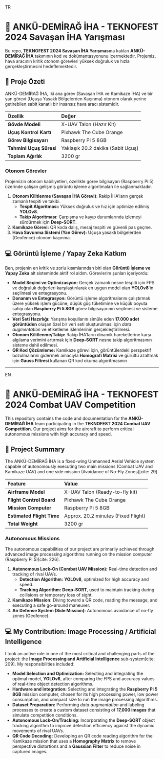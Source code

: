 TR
# 🚀 ANKÜ-DEMİRAĞ İHA - TEKNOFEST 2024 Savaşan İHA Yarışması

Bu repo, **TEKNOFEST 2024 Savaşan İHA Yarışması**na katılan **ANKÜ-DEMİRAĞ İHA** takımının kod ve dokümantasyonunu içermektedir. Projemiz, hava aracının kritik otonom görevleri yüksek doğruluk ve hızla gerçekleştirmesini hedeflemektedir.

## 🌟 Proje Özeti

ANKÜ-DEMİRAĞ İHA, iki ana görev (Savaşan İHA ve Kamikaze İHA) ve bir yan görevi (Uçuşa Yasaklı Bölgelerden Kaçınma) otonom olarak yerine getirebilen sabit kanatlı bir insansız hava aracı sistemidir.

| Özellik | Değer |
| :--- | :--- |
| **Gövde Modeli** | X-UAV Talon (Hazır Kit) |
| **Uçuş Kontrol Kartı** | Pixhawk The Cube Orange |
| **Görev Bilgisayarı** | Raspberry Pi 5 8GB |
| **Tahmini Uçuş Süresi** | Yaklaşık 20.2 dakika (Sabit Uçuş) |
| **Toplam Ağırlık** | 3200 gr |

### Otonom Görevler

Projemizin otonom kabiliyetleri, özellikle görev bilgisayarı (Raspberry Pi 5) üzerinde çalışan gelişmiş görüntü işleme algoritmaları ile sağlanmaktadır.

1.  **Otonom Kilitlenme (Savaşan İHA Görevi):** Rakip İHA'ların gerçek zamanlı tespiti ve takibi.
    * **Tespit Algoritması:** Yüksek doğruluk ve hız için optimize edilmiş **YOLOv8**.
    * **Takip Algoritması:** Çarpışma ve kayıp durumlarında izlemeyi sürdürmek için **Deep-SORT**.
2.  **Kamikaze Görevi:** QR koda dalış, mesaj tespiti ve güvenli pas geçme.
3.  **Hava Savunma Sistemi (Yan Görev):** Uçuşa yasaklı bölgelerden (Geofence) otonom kaçınma.

## 💻 Görüntü İşleme / Yapay Zeka Katkım

Ben, projenin en kritik ve zorlu kısımlarından biri olan **Görüntü İşleme ve Yapay Zeka** alt sisteminde aktif rol aldım. Görevlerim şunları içeriyordu:

* **Model Seçimi ve Optimizasyon:** Gerçek zamanlı nesne tespiti için FPS ve doğruluk değerleri karşılaştırılarak en uygun model olan **YOLOv8**'in seçilmesi ve entegrasyonu.
* **Donanım ve Entegrasyon:** Görüntü işleme algoritmalarını çalıştırmak üzere yüksek işlem gücüne, düşük güç tüketimine ve küçük boyuta sahip olan **Raspberry Pi 5 8GB** görev bilgisayarının seçilmesi ve sisteme entegrasyonu.
* **Veri Seti Hazırlığı:** Yarışma koşullarını simüle eden **17.000 adet görüntüden** oluşan özel bir veri seti oluşturulması için *data augmentation* ve etiketleme işlemlerinin gerçekleştirilmesi.
* **Otonom Kilitlenme/Takip:** Rakip İHA'ların dinamik hareketlerine karşı algılama verimini artırmak için **Deep-SORT** nesne takip algoritmasının sisteme dahil edilmesi.
* **QR Kod Çözümleme:** Kamikaze görevi için, görüntülerdeki perspektif bozulmalarını gidermek amacıyla **Homografi Matrisi** ve gürültü azaltmak için **Gauss Filtresi** kullanan QR kod okuma algoritmasının



--------------------------------------------------------------------------------------------------------------------------------------------------------------------





EN
# 🚀 ANKÜ-DEMİRAĞ İHA - TEKNOFEST 2024 Combat UAV Competition

This repository contains the code and documentation for the **ANKÜ-DEMİRAĞ İHA** team participating in the **TEKNOFEST 2024 Combat UAV Competition**. Our project aims for the aircraft to perform critical autonomous missions with high accuracy and speed.

## 🌟 Project Summary

The ANKÜ-DEMİRAĞ İHA is a fixed-wing Unmanned Aerial Vehicle system capable of autonomously executing two main missions (Combat UAV and Kamikaze UAV) and one side mission (Avoidance of No-Fly Zones)[cite: 29].

| Feature | Value |
| :--- | :--- |
| **Airframe Model** | X-UAV Talon (Ready-to-fly kit)  |
| **Flight Control Board** | Pixhawk The Cube Orange  |
| **Mission Computer** | Raspberry Pi 5 8GB  |
| **Estimated Flight Time** | Approx. 20.2 minutes (Fixed Flight)  |
| **Total Weight** | 3200 gr  |

### Autonomous Missions

The autonomous capabilities of our project are primarily achieved through advanced image processing algorithms running on the mission computer (Raspberry Pi 5)[cite: 226].

1.  **Autonomous Lock-On (Combat UAV Mission):** Real-time detection and tracking of rival UAVs.
    * **Detection Algorithm:** **YOLOv8**, optimized for high accuracy and speed.
    * **Tracking Algorithm:** **Deep-SORT**, used to maintain tracking during collisions or temporary loss of sight.
2.  **Kamikaze Mission:** Diving toward a QR code, reading the message, and executing a safe go-around maneuver.
3.  **Air Defense System (Side Mission):** Autonomous avoidance of no-fly zones (Geofence).

## 💻 My Contribution: Image Processing / Artificial Intelligence

I took an active role in one of the most critical and challenging parts of the project: the **Image Processing and Artificial Intelligence** sub-system[cite: 209]. My responsibilities included:

* **Model Selection and Optimization:** Selecting and integrating the optimal model, **YOLOv8**, after comparing the FPS and accuracy values of real-time object detection algorithms.
* **Hardware and Integration:** Selecting and integrating the **Raspberry Pi 5 8GB** mission computer, chosen for its high processing power, low power consumption, and compact size to run the image processing algorithms.
* **Dataset Preparation:** Performing *data augmentation* and labeling processes to create a custom dataset consisting of **17,000 images** that simulate competition conditions.
* **Autonomous Lock-On/Tracking:** Incorporating the **Deep-SORT** object tracking algorithm to improve detection efficiency against the dynamic movements of rival UAVs.
* **QR Code Decoding:** Developing an QR code reading algorithm for the Kamikaze mission that uses a **Homography Matrix** to remove perspective distortions and a **Gaussian Filter** to reduce noise in captured images.



